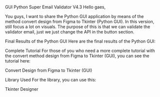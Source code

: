 GUI Python Super Email Validator V4.3
Hello gaes,

You guys, I want to share the Python GUI application by means of the method convert design from Figma to Tkinter (Python GUI). In this version, still focus a lot on visuals. The purpose of this is that we can validate the validator email, just we just change the API in the button section.

Final Results of the Python GUI
Here are the final results of the Python GUI:

<!-- You can add a screenshot or image of the GUI here -->

Complete Tutorial
For those of you who need a more complete tutorial with the convert method design from Figma to Tkinter (GUI), you can see the tutorial here:

Convert Design from Figma to Tkinter (GUI)

Library Used
For the library, you can use this:

Tkinter Designer
